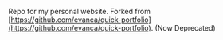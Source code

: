 Repo for my personal website. Forked from [https://github.com/evanca/quick-portfolio](https://github.com/evanca/quick-portfolio). (Now Deprecated)
